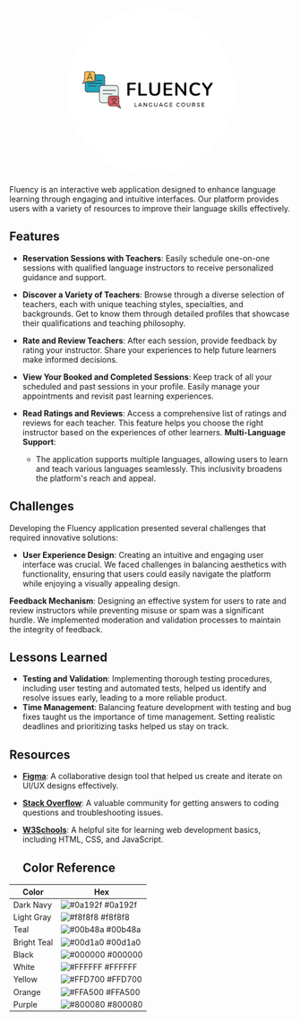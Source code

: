 <p align="center">
  <img src="LogoWithTitle.png" alt="Fluency Logo" width="300" style="border-radius: 70%;" />
</p>

Fluency is an interactive web application designed to enhance language learning through engaging and intuitive interfaces. Our platform provides users with a variety of resources to improve their language skills effectively.

## Features

- **Reservation Sessions with Teachers**: Easily schedule one-on-one sessions with qualified language instructors to receive personalized guidance and support.

- **Discover a Variety of Teachers**: Browse through a diverse selection of teachers, each with unique teaching styles, specialties, and backgrounds. Get to know them through detailed profiles that showcase their qualifications and teaching philosophy.

- **Rate and Review Teachers**: After each session, provide feedback by rating your instructor. Share your experiences to help future learners make informed decisions.

- **View Your Booked and Completed Sessions**: Keep track of all your scheduled and past sessions in your profile. Easily manage your appointments and revisit past learning experiences.

- **Read Ratings and Reviews**: Access a comprehensive list of ratings and reviews for each teacher. This feature helps you choose the right instructor based on the experiences of other learners.
 **Multi-Language Support**: 
  - The application supports multiple languages, allowing users to learn and teach various languages seamlessly. This inclusivity broadens the platform's reach and appeal.

## Challenges

Developing the Fluency application presented several challenges that required innovative solutions:

- **User Experience Design**: Creating an intuitive and engaging user interface was crucial. We faced challenges in balancing aesthetics with functionality, ensuring that users could easily navigate the platform while enjoying a visually appealing design.

 **Feedback Mechanism**: Designing an effective system for users to rate and review instructors while preventing misuse or spam was a significant hurdle. We implemented moderation and validation processes to maintain the integrity of feedback.




##  Lessons Learned
- **Testing and Validation**: Implementing thorough testing procedures, including user testing and automated tests, helped us identify and resolve issues early, leading to a more reliable product.
- **Time Management**: Balancing feature development with testing and bug fixes taught us the importance of time management. Setting realistic deadlines and prioritizing tasks helped us stay on track.
## Resources

- **[Figma](https://www.figma.com/)**: A collaborative design tool that helped us create and iterate on UI/UX designs effectively.
- **[Stack Overflow](https://stackoverflow.com/)**: A valuable community for getting answers to coding questions and troubleshooting issues.
- **[W3Schools](https://www.w3schools.com/)**: A helpful site for learning web development basics, including HTML, CSS, and JavaScript.

  ## Color Reference

| Color             | Hex                                                                |
| ----------------- | ------------------------------------------------------------------ |
| Dark Navy         | ![#0a192f](https://via.placeholder.com/10/0a192f?text=+) #0a192f   |
| Light Gray        | ![#f8f8f8](https://via.placeholder.com/10/f8f8f8?text=+) #f8f8f8   |
| Teal              | ![#00b48a](https://via.placeholder.com/10/00b48a?text=+) #00b48a   |
| Bright Teal       | ![#00d1a0](https://via.placeholder.com/10/00d1a0?text=+) #00d1a0   |
| Black             | ![#000000](https://via.placeholder.com/10/000000?text=+) #000000   |
| White             | ![#FFFFFF](https://via.placeholder.com/10/FFFFFF?text=+) #FFFFFF   |
| Yellow            | ![#FFD700](https://via.placeholder.com/10/FFD700?text=+) #FFD700   |
| Orange            | ![#FFA500](https://via.placeholder.com/10/FFA500?text=+) #FFA500   |
| Purple            | ![#800080](https://via.placeholder.com/10/800080?text=+) #800080   |
